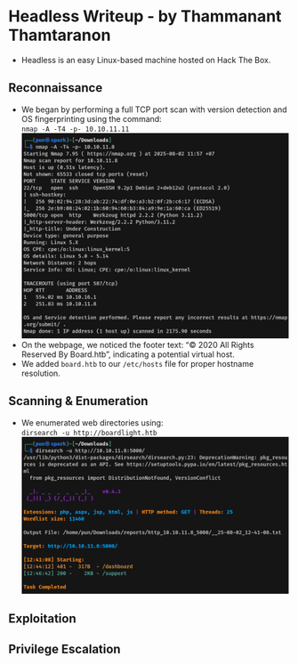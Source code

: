# Headless Writeup - by Thammanant Thamtaranon  
- Headless is an easy Linux-based machine hosted on Hack The Box.

## Reconnaissance  
- We began by performing a full TCP port scan with version detection and OS fingerprinting using the command:  
  `nmap -A -T4 -p- 10.10.11.11`  
![Nmap_Scan](Nmap_Scan.png)  
- On the webpage, we noticed the footer text: “© 2020 All Rights Reserved By Board.htb”, indicating a potential virtual host.  
- We added `board.htb` to our `/etc/hosts` file for proper hostname resolution.

## Scanning & Enumeration  
- We enumerated web directories using:  
  `dirsearch -u http://boardlight.htb`  
![Dirsearch_Scan](Dirsearch_Scan.png)  


## Exploitation  

## Privilege Escalation  
